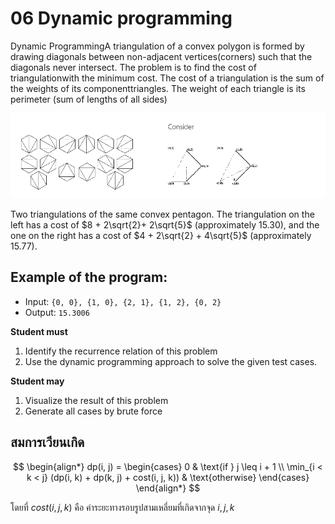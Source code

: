 # 06 Dynamic programming

Dynamic ProgrammingA triangulation of a convex polygon is formed by drawing diagonals between non-adjacent vertices(corners) such that the diagonals never intersect. The problem is to find the cost of triangulationwith the minimum cost. The cost of a triangulation is the sum of the weights of its componenttriangles. The weight of each triangle is its perimeter (sum of lengths of all sides)

![alt text](image.png)

Two triangulations of the same convex pentagon. The triangulation on the left has a cost of $8 + 2\sqrt{2}+ 2\sqrt{5}$ (approximately $15.30$), and the one on the right has a cost of $4 + 2\sqrt{2} + 4\sqrt{5}$ (approximately $15.77$).

## Example of the program:

- Input:
  `{0, 0}, {1, 0}, {2, 1}, {1, 2}, {0, 2}`
- Output:
  `15.3006`

**Student must**

1. Identify the recurrence relation of this problem
2. Use the dynamic programming approach to solve the given test cases.

**Student may**

1. Visualize the result of this problem
2. Generate all cases by brute force

## สมการเวียนเกิด

$$
\begin{align*}
    dp(i, j) = \begin{cases}
        0 & \text{if } j \leq i + 1 \\
        \min_{i < k < j} (dp(i, k) + dp(k, j) + cost(i, j, k)) & \text{otherwise}
    \end{cases}
\end{align*}
$$

โดยที่ $cost(i, j, k)$ คือ ค่าระยะทางรอบรูปสามเหลี่ยมที่เกิดจากจุด $i, j, k$
